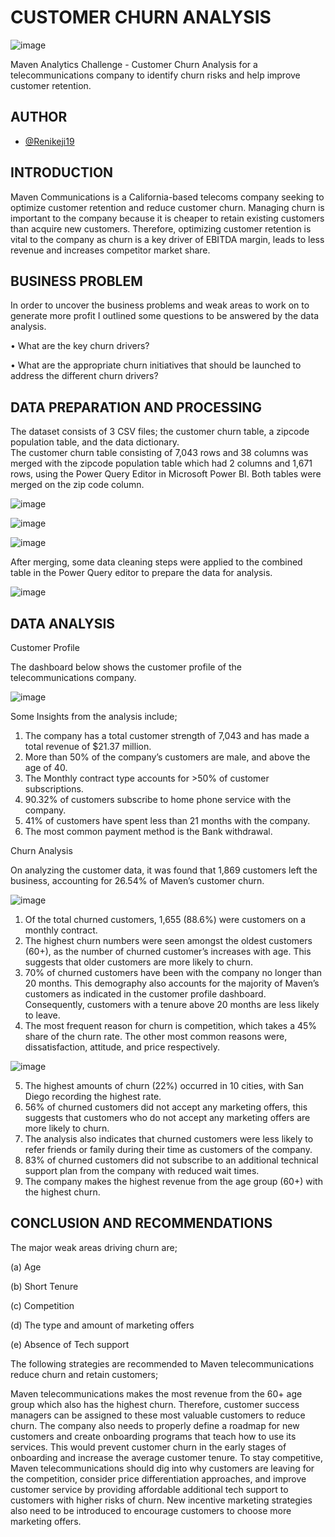 # CUSTOMER CHURN ANALYSIS

![image](https://user-images.githubusercontent.com/97131888/183288194-abfb049e-92cb-44e7-a89e-82108c1adb2e.png)

Maven Analytics Challenge - Customer Churn Analysis for a telecommunications company to identify churn risks and help improve customer retention.

## AUTHOR

- [@Renikeji19](https://www.github.com/Renikeji19)

## INTRODUCTION 
Maven Communications is a California-based telecoms company seeking to optimize customer retention and reduce customer churn. Managing churn is important to the company because it is cheaper to retain existing customers than acquire new customers. Therefore, optimizing customer retention is vital to the company as churn is a key driver of EBITDA margin, leads to less revenue and increases competitor market share.

## BUSINESS PROBLEM
In order to uncover the business problems and weak areas to work on to generate more profit I outlined some questions to be answered by the data analysis.

•	What are the key churn drivers?

•	What are the appropriate churn initiatives that should be launched to address the different churn drivers?


## DATA PREPARATION AND PROCESSING
The dataset consists of 3 CSV files; the customer churn table, a zipcode population table, and the data dictionary.  
The customer churn table consisting of 7,043 rows and 38 columns was merged with the zipcode population table which had 2 columns and 1,671 rows, using the Power Query Editor in Microsoft Power BI. Both tables were merged on the zip code column. 


![image](https://user-images.githubusercontent.com/97131888/184004088-bcd8e61f-4993-4df5-869e-61e1b9f41458.png)

![image](https://user-images.githubusercontent.com/97131888/184004189-f2bae03d-f160-4ae1-9d61-f5c39fb7e72c.png)

![image](https://user-images.githubusercontent.com/97131888/184004310-c31f77c7-0a26-4b0e-bb23-59a6a48f4255.png)

After merging, some data cleaning steps were applied to the combined table in the Power Query editor to prepare the data for analysis.

![image](https://user-images.githubusercontent.com/97131888/184004385-348dd7bb-88e1-4167-bd27-337b01d5f1db.png)

  


## DATA ANALYSIS
Customer Profile

The dashboard below shows the customer profile of the telecommunications company. 

![image](https://user-images.githubusercontent.com/97131888/184493740-80fa95c8-b349-4aa8-ab9a-1b1ef2747990.png)


Some Insights from the analysis include;

1. The company has a total customer strength of 7,043 and has made a total revenue of $21.37 million. 
2. More than 50% of the company’s customers are male, and above the age of 40. 
3. The Monthly contract type accounts for >50% of customer subscriptions. 
4. 90.32% of customers subscribe to home phone service with the company. 
5. 41% of customers have spent less than 21 months with the company.  
6. The most common payment method is the Bank withdrawal.


Churn Analysis

On analyzing the customer data, it was found that 1,869 customers left the business, accounting for 26.54% of Maven’s customer churn.

![image](https://user-images.githubusercontent.com/97131888/184493808-045e4aaa-affd-4e7e-87c7-0d61fdd2b717.png)

1.	Of the total churned customers, 1,655 (88.6%) were customers on a monthly contract.
2.	The highest churn numbers were seen amongst the oldest customers (60+), as the number of churned customer’s increases with age. This suggests that older customers are more likely to churn.
3.	 70% of churned customers have been with the company no longer than 20 months. This demography also accounts for the majority of Maven’s customers as indicated in the customer profile dashboard. Consequently, customers with a tenure above 20 months are less likely to leave.
4.	The most frequent reason for churn is competition, which takes a 45% share of the churn rate. The other most common reasons were, dissatisfaction, attitude, and price respectively.


![image](https://user-images.githubusercontent.com/97131888/184493660-8afd96c9-69b8-498f-bc8e-54f140100ed6.png)

5.	The highest amounts of churn (22%) occurred in 10 cities, with San Diego recording the highest rate.
6.	56% of churned customers did not accept any marketing offers, this suggests that customers who do not accept any marketing offers are more likely to churn. 
7.	The analysis also indicates that churned customers were less likely to refer friends or family during their time as customers of the company.
8.	83% of churned customers did not subscribe to an additional technical support plan from the company with reduced wait times.
9.	The company makes the highest revenue from the age group (60+) with the highest churn.

 
## CONCLUSION AND RECOMMENDATIONS
The major weak areas driving churn are;

(a) Age

(b) Short Tenure

(c) Competition

(d) The type and amount of marketing offers

(e) Absence of Tech support 

The following strategies are recommended to Maven telecommunications reduce churn and retain customers;

Maven telecommunications makes the most revenue from the 60+ age group which also has the highest churn. Therefore, customer success managers can be assigned to these most valuable customers to reduce churn. The company also needs to properly define a roadmap for new customers and create onboarding programs that teach how to use its services. This would prevent customer churn in the early stages of onboarding and increase the average customer tenure. To stay competitive, Maven telecommunications should dig into why customers are leaving for the competition, consider price differentiation approaches, and improve customer service by providing affordable additional tech support to customers with higher risks of churn. New incentive marketing strategies also need to be introduced to encourage customers to choose more marketing offers.





